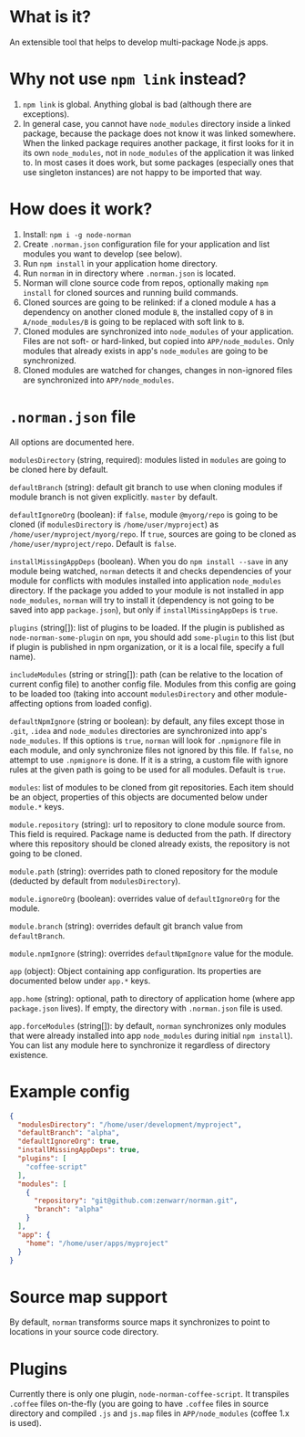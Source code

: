 # What is it?

An extensible tool that helps to develop multi-package Node.js apps.

# Why not use `npm link` instead?

1. `npm link` is global.
   Anything global is bad (although there are exceptions).
2. In general case, you cannot have `node_modules` directory inside a linked package, because the package does not know it was linked somewhere.
   When the linked package requires another package, it first looks for it in its own `node_modules`, not in `node_modules` of the application it was linked to.
   In most cases it does work, but some packages (especially ones that use singleton instances) are not happy to be imported that way.

# How does it work?

1. Install: `npm i -g node-norman`
2. Create `.norman.json` configuration file for your application and list modules you want to develop (see below).
3. Run `npm install` in your application home directory.
4. Run `norman` in in directory where `.norman.json` is located.
5. Norman will clone source code from repos, optionally making `npm install` for cloned sources and running build commands.
6. Cloned sources are going to be relinked: if a cloned module `A` has a dependency on another cloned module `B`, the installed copy of `B` in `A/node_modules/B` is going to be replaced with soft link to `B`.
7. Cloned modules are synchronized into `node_modules` of your application.
  Files are not soft- or hard-linked, but copied into `APP/node_modules`.
  Only modules that already exists in app's `node_modules` are going to be synchronized.
8. Cloned modules are watched for changes, changes in non-ignored files are synchronized into `APP/node_modules`.

# `.norman.json` file

All options are documented here.

`modulesDirectory` (string, required): modules listed in `modules` are going to be cloned here by default.

`defaultBranch` (string): default git branch to use when cloning modules if module branch is not given explicitly. `master` by default.

`defaultIgnoreOrg` (boolean): if `false`, module `@myorg/repo` is going to be cloned (if `modulesDirectory` is `/home/user/myproject`) as `/home/user/myproject/myorg/repo`.
If `true`, sources are going to be cloned as `/home/user/myproject/repo`.
Default is `false`.

`installMissingAppDeps` (boolean). When you do `npm install --save` in any module being watched, `norman` detects it and checks dependencies of your module for conflicts with modules installed into application `node_modules` directory.
If the package you added to your module is not installed in app `node_modules`, `norman` will try to install it (dependency is not going to be saved into app `package.json`), but only if `installMissingAppDeps` is `true`.

`plugins` (string[]): list of plugins to be loaded.
If the plugin is published as `node-norman-some-plugin` on `npm`, you should add `some-plugin` to this list (but if plugin is published in npm organization, or it is a local file, specify a full name).

`includeModules` (string or string[]): path (can be relative to the location of current config file) to another config file.
Modules from this config are going to be loaded too (taking into account `modulesDirectory` and other module-affecting options from loaded config).

`defaultNpmIgnore` (string or boolean): by default, any files except those in `.git`, `.idea` and `node_modules` directories are synchronized into app's `node_modules`.
If this options is `true`, `norman` will look for `.npmignore` file in each module, and only synchronize files not ignored by this file.
If `false`, no attempt to use `.npmignore` is done.
If it is a string, a custom file with ignore rules at the given path is going to be used for all modules.
Default is `true`.

`modules`: list of modules to be cloned from git repositories.
Each item should be an object, properties of this objects are documented below under `module.*` keys.

`module.repository` (string): url to repository to clone module source from.
This field is required.
Package name is deducted from the path.
If directory where this repository should be cloned already exists, the repository is not going to be cloned.

`module.path` (string): overrides path to cloned repository for the module (deducted by default from `modulesDirectory`).

`module.ignoreOrg` (boolean): overrides value of `defaultIgnoreOrg` for the module.

`module.branch` (string): overrides default git branch value from `defaultBranch`.

`module.npmIgnore` (string): overrides `defaultNpmIgnore` value for the module.

`app` (object): Object containing app configuration.
Its properties are documented below under `app.*` keys.

`app.home` (string): optional, path to directory of application home (where app `package.json` lives).
If empty, the directory with `.norman.json` file is used.

`app.forceModules` (string[]): by default, `norman` synchronizes only modules that were already installed into app `node_modules` during initial `npm install`).
You can list any module here to synchronize it regardless of directory existence.

# Example config

```json
{
  "modulesDirectory": "/home/user/development/myproject",
  "defaultBranch": "alpha",
  "defaultIgnoreOrg": true,
  "installMissingAppDeps": true,
  "plugins": [
    "coffee-script"
  ],
  "modules": [
    {
      "repository": "git@github.com:zenwarr/norman.git",
      "branch": "alpha"
    }
  ],
  "app": {
    "home": "/home/user/apps/myproject"
  }
}
```

# Source map support

By default, `norman` transforms source maps it synchronizes to point to locations in your source code directory.

# Plugins

Currently there is only one plugin, `node-norman-coffee-script`.
It transpiles `.coffee` files on-the-fly (you are going to have `.coffee` files in source directory and compiled `.js` and `js.map` files in `APP/node_modules` (coffee 1.x is used).

